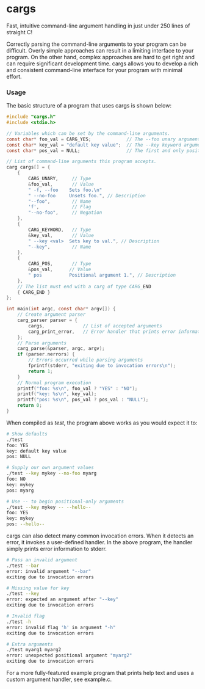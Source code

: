 # cargs

Fast, intuitive command-line argument handling in just under 250 lines of straight C!

Correctly parsing the command-line arguments to your program can be difficult. Overly simple approaches can result in a limiting interface to your program. On the other hand, complex approaches are hard to get right and can require significant development time. cargs allows you to develop a rich and consistent command-line interface for your program with minimal effort.

### Usage

The basic structure of a program that uses cargs is shown below:

``` C
#include "cargs.h"
#include <stdio.h>

// Variables which can be set by the command-line arguments.
const char* foo_val = CARG_YES;             // The --foo unary argument
const char* key_val = "default key value";  // The --key keyword argument
const char* pos_val = NULL;                 // The first and only positional argument

// List of command-line arguments this program accepts.
carg cargs[] = {
    {
        CARG_UNARY,     // Type
        &foo_val,       // Value
        " -f, --foo    Sets foo.\n"
        " --no-foo     Unsets foo.", // Description
        "--foo",        // Name
        'f',            // Flag
        "--no-foo",     // Negation
    },
    {
        CARG_KEYWORD,   // Type
        &key_val,       // Value
        " --key <val>  Sets key to val.", // Description
        "--key",        // Name
    },
    {
        CARG_POS,       // Type
        &pos_val,      // Value
        " pos          Positional argument 1.", // Description
    },
    // The list must end with a carg of type CARG_END
    { CARG_END }
};

int main(int argc, const char* argv[]) {
    // Create argument parser
    carg_parser parser = {
        cargs,              // List of accepted arguments
        carg_print_error,   // Error handler that prints error information
    };
    // Parse arguments
    carg_parse(&parser, argc, argv);
    if (parser.nerrors) {
        // Errors occurred while parsing arguments
        fprintf(stderr, "exiting due to invocation errors\n");
        return 1;
    }
    // Normal program execution
    printf("foo: %s\n", foo_val ? "YES" : "NO");
    printf("key: %s\n", key_val);
    printf("pos: %s\n", pos_val ? pos_val : "NULL");
    return 0;
}
```

When compiled as *test*, the program above works as you would expect it to:

``` Bash
# Show defaults
./test
foo: YES
key: default key value
pos: NULL

# Supply our own argument values
./test --key mykey --no-foo myarg
foo: NO
key: mykey
pos: myarg

# Use -- to begin positional-only arguments
./test --key mykey -- --hello--
foo: YES
key: mykey
pos: --hello--
```

cargs can also detect many common invocation errors. When it detects an error, it invokes a user-defined handler. In the above program, the handler simply prints error information to stderr.

``` Bash
# Pass an invalid argument
./test --bar
error: invalid argument "--bar"
exiting due to invocation errors

# Missing value for key
./test --key
error: expected an argument after "--key"
exiting due to invocation errors

# Invalid flag
./test -h
error: invalid flag 'h' in argument "-h"
exiting due to invocation errors

# Extra arguments
./test myarg1 myarg2
error: unexpected positional argument "myarg2"
exiting due to invocation errors
```

For a more fully-featured example program that prints help text and uses a custom argument handler, see example.c.
